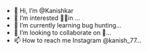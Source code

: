 - 👋 Hi, I’m @Kanishkar
- 👀 I’m interested 🤷‍♂️in ...
- 🌱 I’m currently learning bug hunting...
- 💞️ I’m looking to collaborate on 🤔...
- 📫 How to reach me Instagram @kanish_77...

<!---
Kanishkar/Kanishkar is a ✨ special ✨ repository because its `README.md` (this file) appears on your GitHub profile.
You can click the Preview link to take a look at your changes.
--->
